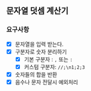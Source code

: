 ## 문자열 덧셈 계산기

### 요구사항

- [x] 문자열을 입력 받는다.
- [x] 구분자로 숫자 분리하기
  - [x] 기본 구분자 : `,` 또는 `:`
  - [x] 커스텀 구분자: `//;\n1;2;3`
- [x] 숫자들의 합을 반환
- [x] 음수나 문자 전달시 예외처리